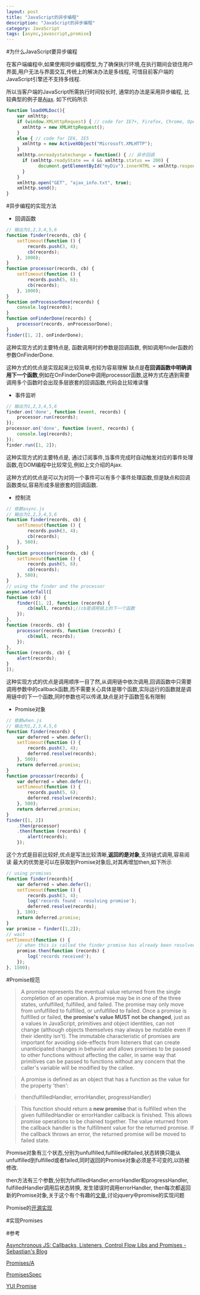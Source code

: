 ```yaml
---
layout: post
title: "JavaScript的异步编程"
description: "JavaScript的异步编程"
category: JavaScript
tags: [async,javascript,promise]
---
```


#为什么JavaScript要异步编程

在客户端编程中,如果使用同步编程模型,为了确保执行环境,在执行期间会锁住用户界面,用户无法与界面交互,传统上的解决办法是多线程, 可惜目前客户端的JavaScript引擎还不支持多线程.

所以当客户端的JavaScript所需执行时间较长时, 通常的办法是采用异步编程, 比较典型的例子是[Ajax](http://zh.wikipedia.org/wiki/AJAX). 如下代码所示

```javascript
function loadXMLDoc(){
    var xmlhttp;
    if (window.XMLHttpRequest) { // code for IE7+, Firefox, Chrome, Opera, Safari
      xmlhttp = new XMLHttpRequest();
    } 
    else { // code for IE6, IE5
      xmlhttp = new ActiveXObject("Microsoft.XMLHTTP");
    }
    xmlhttp.onreadystatechange = function() { // 异步回调
      if (xmlhttp.readyState == 4 && xmlhttp.status == 200) {
            document.getElementById("myDiv").innerHTML = xmlhttp.responseText;
      }
    }
    xmlhttp.open("GET", "ajax_info.txt", true);
    xmlhttp.send();
}
```

#异步编程的实现方法
* 回调函数

```javascript
// 输出为1,2,3,4,5,6
function finder(records, cb) {
    setTimeout(function () {
        records.push(3, 4);
        cb(records);
    }, 1000);
}
function processor(records, cb) {
    setTimeout(function () {
        records.push(5, 6);
        cb(records);
    }, 1000);
}
function onProcessorDone(records) {
    console.log(records);
}
function onFinderDone(records) {
    processor(records, onProcessorDone);
}
finder([1, 2], onFinderDone);
```
这种实现方式的主要特点是, 函数调用时的参数是回调函数, 例如调用finder函数的参数OnFinderDone.

这种方式的优点是实现起来比较简单,也较为容易理解
缺点是**在回调函数中明确调用下一个函数**,例如在OnFinderDone中调用processor函数,这种方式在遇到需要调用多个函数时会出现多层嵌套的回调函数,代码会比较难读懂

* 事件监听

```javascript
// 输出为1,2,3,4,5,6
finder.on('done', function (event, records) {
    processor.run(records);
});
processor.on('done', function (event, records) {
    console.log(records);
});
finder.run([1, 2]);
```
这种实现方式的主要特点是, 通过订阅事件,当事件完成时自动触发对应的事件处理函数,在DOM编程中比较常见,例如上文介绍的Ajax.

这种方式的优点是可以为对同一个事件可以有多个事件处理函数,但是缺点和回调函数类似,容易形成多层嵌套的回调函数.

* 控制流

```javascript
// 依赖async.js
// 输出为1,2,3,4,5,6
function finder(records, cb) {
    setTimeout(function () {
        records.push(3, 4);
        cb(records);
    }, 500);
}
function processor(records, cb) {
    setTimeout(function () {
        records.push(5, 6);
        cb(records);
    }, 500);
}
// using the finder and the processor 
async.waterfall([
function (cb) {
    finder([1, 2], function (records) {
        cb(null, records);//cb是调用链上的下一个函数
    });
}, 
function (records, cb) {
    processor(records, function (records) {
        cb(null, records);
    });
}, 
function (records, cb) {
    alert(records);
}
]);
```
这种实现方式的优点是调用顺序一目了然,从调用链中依次调用,回调函数中只需要调用参数中的callback函数,而不需要关心具体是哪个函数,实际运行的函数就是调用链中的下一个函数,同时参数也可以传递,缺点是对于函数签名有限制

* Promise对象

```javascript
// 依赖when.js
// 输出为1,2,3,4,5,6
function finder(records) {
    var deferred = when.defer();
    setTimeout(function () {
        records.push(3, 4);
        deferred.resolve(records);
    }, 500);
    return deferred.promise;
}
function processor(records) {
    var deferred = when.defer();
    setTimeout(function () {
        records.push(5, 6);
        deferred.resolve(records);
    }, 500);
    return deferred.promise;
}
finder([1, 2])
    .then(processor)
    .then(function (records) {
        alert(records);
    });
```
这个方式是目前比较好,优点是写法比较清晰,**返回的是对象**,支持链式调用,容易阅读
最大的优势是可以在获取到Promise对象后,对其再增加then,如下所示

```javascript
// using promises
function finder(records){
    var deferred = when.defer();
    setTimeout(function () {
        records.push(3, 4);
        log('records found - resolving promise');
        deferred.resolve(records);
    }, 100);
    return deferred.promise;
}
var promise = finder([1,2]);
// wait 
setTimeout(function () {
    // when this is called the finder promise has already been resolved
    promise.then(function (records) {
        log('records received');        
    });
}, 1500);
```

#Promise规范
> A promise represents the eventual value returned from the single completion of an operation. A promise may be in one of the three states, unfulfilled, fulfilled, and failed. The promise may only move from unfulfilled to fulfilled, or unfulfilled to failed. Once a promise is fulfilled or failed, **the promise's value MUST not be changed**, just as a values in JavaScript, primitives and object identities, can not change (although objects themselves may always be mutable even if their identity isn't). The immutable characteristic of promises are important for avoiding side-effects from listeners that can create unanticipated changes in behavior and allows promises to be passed to other functions without affecting the caller, in same way that primitives can be passed to functions without any concern that the caller's variable will be modified by the callee.

> A promise is defined as an object that has a function as the value for the property 'then':

> then(fulfilledHandler, errorHandler, progressHandler)

> This function should return a **new promise** that is fulfilled when the given fulfilledHandler or errorHandler callback is finished. This allows promise operations to be chained together. The value returned from the callback handler is the fulfillment value for the returned promise. If the callback throws an error, the returned promise will be moved to failed state.

Promise对象有三个状态,分别为unfulfilled,fulfilled和failed,状态转换只能从unfulfilled到fulfilled或者failed,同时返回的Promise对象必须是不可变的,以防被修改.

then方法有三个参数,分别为fulfilledHandler,errorHandler和progressHandler, fulfilledHandler调用后状态转换, 发生错误时调用errorHandler, then每次都返回新的Promise对象,关于这个有个有趣的[文章](https://gist.github.com/domenic/3889970),讨论jquery中promise的实现问题

Promise的[开源实现](http://www.promisejs.org/implementations/)

#实现Promises
<script src="https://gist.github.com/agmi/9481930.js"></script>

#参考

[Asynchronous JS: Callbacks, Listeners, Control Flow Libs and Promises - Sebastian's Blog](http://sporto.github.io/blog/2012/12/09/callbacks-listeners-promises/)

[Promises/A](http://wiki.commonjs.org/wiki/Promises/A)

[PromisesSpec](http://promises-aplus.github.io/promises-spec/)

[YUI Promise](http://yuilibrary.com/yui/docs/promise/)
